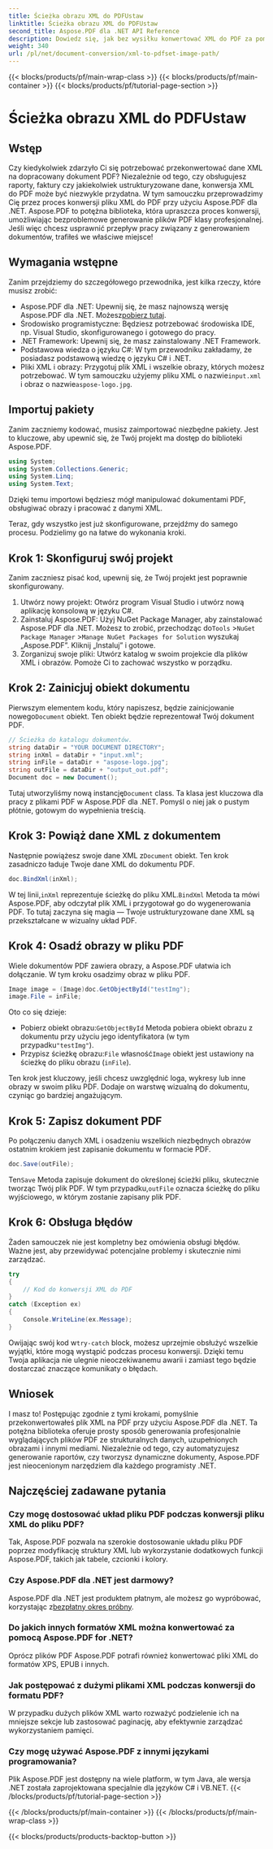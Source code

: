 ```yaml
---
title: Ścieżka obrazu XML do PDFUstaw
linktitle: Ścieżka obrazu XML do PDFUstaw
second_title: Aspose.PDF dla .NET API Reference
description: Dowiedz się, jak bez wysiłku konwertować XML do PDF za pomocą Aspose.PDF dla .NET. Ten szczegółowy przewodnik przeprowadzi Cię przez proces krok po kroku, od konfiguracji do ukończenia.
weight: 340
url: /pl/net/document-conversion/xml-to-pdfset-image-path/
---
```


{{< blocks/products/pf/main-wrap-class >}}
{{< blocks/products/pf/main-container >}}
{{< blocks/products/pf/tutorial-page-section >}}

# Ścieżka obrazu XML do PDFUstaw

## Wstęp

Czy kiedykolwiek zdarzyło Ci się potrzebować przekonwertować dane XML na dopracowany dokument PDF? Niezależnie od tego, czy obsługujesz raporty, faktury czy jakiekolwiek ustrukturyzowane dane, konwersja XML do PDF może być niezwykle przydatna. W tym samouczku przeprowadzimy Cię przez proces konwersji pliku XML do PDF przy użyciu Aspose.PDF dla .NET. Aspose.PDF to potężna biblioteka, która upraszcza proces konwersji, umożliwiając bezproblemowe generowanie plików PDF klasy profesjonalnej. Jeśli więc chcesz usprawnić przepływ pracy związany z generowaniem dokumentów, trafiłeś we właściwe miejsce!

## Wymagania wstępne

Zanim przejdziemy do szczegółowego przewodnika, jest kilka rzeczy, które musisz zrobić:

-  Aspose.PDF dla .NET: Upewnij się, że masz najnowszą wersję Aspose.PDF dla .NET. Możesz[pobierz tutaj](https://releases.aspose.com/pdf/net/).
- Środowisko programistyczne: Będziesz potrzebować środowiska IDE, np. Visual Studio, skonfigurowanego i gotowego do pracy.
- .NET Framework: Upewnij się, że masz zainstalowany .NET Framework.
- Podstawowa wiedza o języku C#: W tym przewodniku zakładamy, że posiadasz podstawową wiedzę o języku C# i .NET.
-  Pliki XML i obrazy: Przygotuj plik XML i wszelkie obrazy, których możesz potrzebować. W tym samouczku użyjemy pliku XML o nazwie`input.xml` i obraz o nazwie`aspose-logo.jpg`.

## Importuj pakiety

Zanim zaczniemy kodować, musisz zaimportować niezbędne pakiety. Jest to kluczowe, aby upewnić się, że Twój projekt ma dostęp do biblioteki Aspose.PDF.

```csharp
using System;
using System.Collections.Generic;
using System.Linq;
using System.Text;
```

Dzięki temu importowi będziesz mógł manipulować dokumentami PDF, obsługiwać obrazy i pracować z danymi XML.

Teraz, gdy wszystko jest już skonfigurowane, przejdźmy do samego procesu. Podzielimy go na łatwe do wykonania kroki.

## Krok 1: Skonfiguruj swój projekt

Zanim zaczniesz pisać kod, upewnij się, że Twój projekt jest poprawnie skonfigurowany.

1. Utwórz nowy projekt: Otwórz program Visual Studio i utwórz nową aplikację konsolową w języku C#.
2.  Zainstaluj Aspose.PDF: Użyj NuGet Package Manager, aby zainstalować Aspose.PDF dla .NET. Możesz to zrobić, przechodząc do`Tools` >`NuGet Package Manager` >`Manage NuGet Packages for Solution` wyszukaj „Aspose.PDF”. Kliknij „Instaluj” i gotowe.
3. Zorganizuj swoje pliki: Utwórz katalog w swoim projekcie dla plików XML i obrazów. Pomoże Ci to zachować wszystko w porządku.

## Krok 2: Zainicjuj obiekt dokumentu

 Pierwszym elementem kodu, który napiszesz, będzie zainicjowanie nowego`Document` obiekt. Ten obiekt będzie reprezentował Twój dokument PDF.

```csharp
// Ścieżka do katalogu dokumentów.
string dataDir = "YOUR DOCUMENT DIRECTORY";
string inXml = dataDir + "input.xml";
string inFile = dataDir + "aspose-logo.jpg";
string outFile = dataDir + "output_out.pdf";
Document doc = new Document();
```

 Tutaj utworzyliśmy nową instancję`Document` class. Ta klasa jest kluczowa dla pracy z plikami PDF w Aspose.PDF dla .NET. Pomyśl o niej jak o pustym płótnie, gotowym do wypełnienia treścią.

## Krok 3: Powiąż dane XML z dokumentem

 Następnie powiążesz swoje dane XML z`Document` obiekt. Ten krok zasadniczo ładuje Twoje dane XML do dokumentu PDF.

```csharp
doc.BindXml(inXml);
```

 W tej linii,`inXml` reprezentuje ścieżkę do pliku XML.`BindXml` Metoda ta mówi Aspose.PDF, aby odczytał plik XML i przygotował go do wygenerowania PDF. To tutaj zaczyna się magia — Twoje ustrukturyzowane dane XML są przekształcane w wizualny układ PDF.

## Krok 4: Osadź obrazy w pliku PDF

Wiele dokumentów PDF zawiera obrazy, a Aspose.PDF ułatwia ich dołączanie. W tym kroku osadzimy obraz w pliku PDF.

```csharp
Image image = (Image)doc.GetObjectById("testImg");
image.File = inFile;
```

Oto co się dzieje:

-  Pobierz obiekt obrazu:`GetObjectById` Metoda pobiera obiekt obrazu z dokumentu przy użyciu jego identyfikatora (w tym przypadku`"testImg"`).
-  Przypisz ścieżkę obrazu:`File` własność`Image` obiekt jest ustawiony na ścieżkę do pliku obrazu (`inFile`).

Ten krok jest kluczowy, jeśli chcesz uwzględnić loga, wykresy lub inne obrazy w swoim pliku PDF. Dodaje on warstwę wizualną do dokumentu, czyniąc go bardziej angażującym.

## Krok 5: Zapisz dokument PDF

Po połączeniu danych XML i osadzeniu wszelkich niezbędnych obrazów ostatnim krokiem jest zapisanie dokumentu w formacie PDF.

```csharp
doc.Save(outFile);
```

 Ten`Save` Metoda zapisuje dokument do określonej ścieżki pliku, skutecznie tworząc Twój plik PDF. W tym przypadku,`outFile` oznacza ścieżkę do pliku wyjściowego, w którym zostanie zapisany plik PDF.

## Krok 6: Obsługa błędów

Żaden samouczek nie jest kompletny bez omówienia obsługi błędów. Ważne jest, aby przewidywać potencjalne problemy i skutecznie nimi zarządzać.

```csharp
try
{
    // Kod do konwersji XML do PDF
}
catch (Exception ex)
{
    Console.WriteLine(ex.Message);
}
```

 Owijając swój kod w`try-catch` block, możesz uprzejmie obsłużyć wszelkie wyjątki, które mogą wystąpić podczas procesu konwersji. Dzięki temu Twoja aplikacja nie ulegnie nieoczekiwanemu awarii i zamiast tego będzie dostarczać znaczące komunikaty o błędach.

## Wniosek

I masz to! Postępując zgodnie z tymi krokami, pomyślnie przekonwertowałeś plik XML na PDF przy użyciu Aspose.PDF dla .NET. Ta potężna biblioteka oferuje prosty sposób generowania profesjonalnie wyglądających plików PDF ze strukturalnych danych, uzupełnionych obrazami i innymi mediami. Niezależnie od tego, czy automatyzujesz generowanie raportów, czy tworzysz dynamiczne dokumenty, Aspose.PDF jest nieocenionym narzędziem dla każdego programisty .NET.

## Najczęściej zadawane pytania

### Czy mogę dostosować układ pliku PDF podczas konwersji pliku XML do pliku PDF?
Tak, Aspose.PDF pozwala na szerokie dostosowanie układu pliku PDF poprzez modyfikację struktury XML lub wykorzystanie dodatkowych funkcji Aspose.PDF, takich jak tabele, czcionki i kolory.

### Czy Aspose.PDF dla .NET jest darmowy?
 Aspose.PDF dla .NET jest produktem płatnym, ale możesz go wypróbować, korzystając z[bezpłatny okres próbny](https://releases.aspose.com/).

### Do jakich innych formatów XML można konwertować za pomocą Aspose.PDF for .NET?
Oprócz plików PDF Aspose.PDF potrafi również konwertować pliki XML do formatów XPS, EPUB i innych.

### Jak postępować z dużymi plikami XML podczas konwersji do formatu PDF?
W przypadku dużych plików XML warto rozważyć podzielenie ich na mniejsze sekcje lub zastosować paginację, aby efektywnie zarządzać wykorzystaniem pamięci.

### Czy mogę używać Aspose.PDF z innymi językami programowania?
Plik Aspose.PDF jest dostępny na wiele platform, w tym Java, ale wersja .NET została zaprojektowana specjalnie dla języków C# i VB.NET.
{{< /blocks/products/pf/tutorial-page-section >}}

{{< /blocks/products/pf/main-container >}}
{{< /blocks/products/pf/main-wrap-class >}}

{{< blocks/products/products-backtop-button >}}
